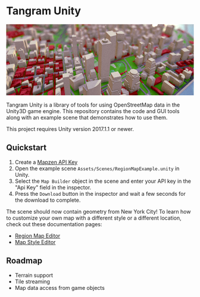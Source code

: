 Tangram Unity
=============

![screenshot](tangram-unity.png)

Tangram Unity is a library of tools for using OpenStreetMap data in the Unity3D game engine. This repository contains the code and GUI tools along with an example scene that demonstrates how to use them.

This project requires Unity version 2017.1.1 or newer.

Quickstart
-----------

1. Create a [Mapzen API Key](https://mapzen.com/developers/sign_up)
2. Open the example scene `Assets/Scenes/RegionMapExample.unity` in Unity.
4. Select the `Map Builder` object in the scene and enter your API key in the "Api Key" field in the inspector.
4. Press the `Download` button in the inspector and wait a few seconds for the download to complete.

The scene should now contain geometry from New York City! To learn how to customize your own map with a different style or a different location, check out these documentation pages:

 - [Region Map Editor](Documentation/RegionMapEditor.md)
 - [Map Style Editor](Documentation/MapStyleEditor.md)

Roadmap
-------

- Terrain support
- Tile streaming
- Map data access from game objects

